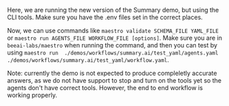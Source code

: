 Here, we are running the new version of the Summary demo, but using the CLI tools. Make sure you have the .env files set in the correct places.

Now, we can use commands like `maestro validate SCHEMA_FILE YAML_FILE` or `maestro run AGENTS_FILE WORKFLOW_FILE [options]`.
Make sure you are in `beeai-labs/maestro` when running the command, and then you can test by using `maestro run  ./demos/workflows/summary.ai/test_yaml/agents.yaml ./demos/workflows/summary.ai/test_yaml/workflow.yaml`.


Note: currently the demo is not expected to produce compleletly accurate answers, as we do not have support to stop and turn on the tools yet so the agents don't have correct tools. However, the end to end workflow is working properly.
